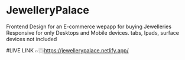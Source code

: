 # JewelleryPalace
Frontend Design for an E-commerce wepapp for buying Jewelleries
Responsive for only Desktops and Mobile devices. tabs, Ipads, surface devices not included


#LIVE LINK
👉🏼https://jewellerypalace.netlify.app/
